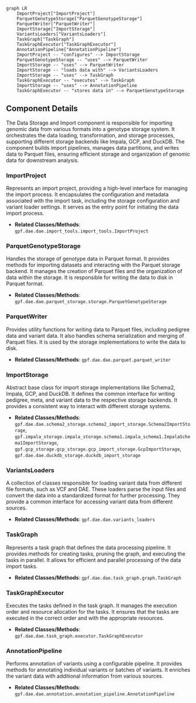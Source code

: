 ```mermaid
graph LR
    ImportProject["ImportProject"]
    ParquetGenotypeStorage["ParquetGenotypeStorage"]
    ParquetWriter["ParquetWriter"]
    ImportStorage["ImportStorage"]
    VariantsLoaders["VariantsLoaders"]
    TaskGraph["TaskGraph"]
    TaskGraphExecutor["TaskGraphExecutor"]
    AnnotationPipeline["AnnotationPipeline"]
    ImportProject -- "configures" --> ImportStorage
    ParquetGenotypeStorage -- "uses" --> ParquetWriter
    ImportStorage -- "uses" --> ParquetWriter
    ImportStorage -- "loads data with" --> VariantsLoaders
    ImportStorage -- "uses" --> TaskGraph
    TaskGraphExecutor -- "executes" --> TaskGraph
    ImportStorage -- "uses" --> AnnotationPipeline
    TaskGraphExecutor -- "stores data in" --> ParquetGenotypeStorage
```

## Component Details

The Data Storage and Import component is responsible for importing genomic data from various formats into a genotype storage system. It orchestrates the data loading, transformation, and storage processes, supporting different storage backends like Impala, GCP, and DuckDB. The component builds import pipelines, manages data partitions, and writes data to Parquet files, ensuring efficient storage and organization of genomic data for downstream analysis.

### ImportProject
Represents an import project, providing a high-level interface for managing the import process. It encapsulates the configuration and metadata associated with the import task, including the storage configuration and variant loader settings. It serves as the entry point for initiating the data import process.
- **Related Classes/Methods**: `gpf.dae.dae.import_tools.import_tools.ImportProject`

### ParquetGenotypeStorage
Handles the storage of genotype data in Parquet format. It provides methods for importing datasets and interacting with the Parquet storage backend. It manages the creation of Parquet files and the organization of data within the storage. It is responsible for writing the data to disk in Parquet format.
- **Related Classes/Methods**: `gpf.dae.dae.parquet_storage.storage.ParquetGenotypeStorage`

### ParquetWriter
Provides utility functions for writing data to Parquet files, including pedigree data and variant data. It also handles schema serialization and merging of Parquet files. It is used by the storage implementations to write the data to disk.
- **Related Classes/Methods**: `gpf.dae.dae.parquet.parquet_writer`

### ImportStorage
Abstract base class for import storage implementations like Schema2, Impala, GCP, and DuckDB. It defines the common interface for writing pedigree, meta, and variant data to the respective storage backends. It provides a consistent way to interact with different storage systems.
- **Related Classes/Methods**: `gpf.dae.dae.schema2_storage.schema2_import_storage.Schema2ImportStorage`, `gpf.impala_storage.impala_storage.schema1.impala_schema1.ImpalaSchema1ImportStorage`, `gpf.gcp_storage.gcp_storage.gcp_import_storage.GcpImportStorage`, `gpf.dae.dae.duckdb_storage.duckdb_import_storage`

### VariantsLoaders
A collection of classes responsible for loading variant data from different file formats, such as VCF and DAE. These loaders parse the input files and convert the data into a standardized format for further processing. They provide a common interface for accessing variant data from different sources.
- **Related Classes/Methods**: `gpf.dae.dae.variants_loaders`

### TaskGraph
Represents a task graph that defines the data processing pipeline. It provides methods for creating tasks, pruning the graph, and executing the tasks in parallel. It allows for efficient and parallel processing of the data import tasks.
- **Related Classes/Methods**: `gpf.dae.dae.task_graph.graph.TaskGraph`

### TaskGraphExecutor
Executes the tasks defined in the task graph. It manages the execution order and resource allocation for the tasks. It ensures that the tasks are executed in the correct order and with the appropriate resources.
- **Related Classes/Methods**: `gpf.dae.dae.task_graph.executor.TaskGraphExecutor`

### AnnotationPipeline
Performs annotation of variants using a configurable pipeline. It provides methods for annotating individual variants or batches of variants. It enriches the variant data with additional information from various sources.
- **Related Classes/Methods**: `gpf.dae.dae.annotation.annotation_pipeline.AnnotationPipeline`
